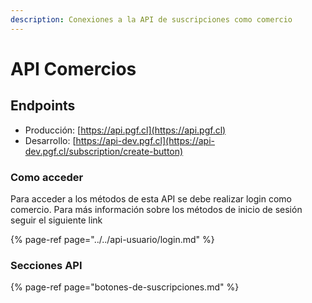 ```yaml
---
description: Conexiones a la API de suscripciones como comercio
---
```


# API Comercios

## Endpoints

* Producción: [https://api.pgf.cl](https://api.pgf.cl)
* Desarrollo: [https://api-dev.pgf.cl](https://api-dev.pgf.cl/subscription/create-button)

### Como acceder

Para acceder a los métodos de esta API se debe realizar login como comercio. Para más información sobre los métodos de inicio de sesión seguir el siguiente link

{% page-ref page="../../api-usuario/login.md" %}

### Secciones API

{% page-ref page="botones-de-suscripciones.md" %}



